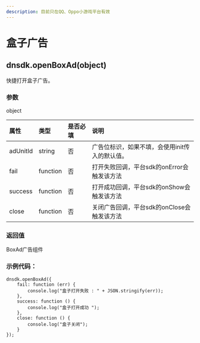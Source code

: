 ```yaml
---
description: 目前只在QQ、Oppo小游戏平台有效
---
```


# 盒子广告

## dnsdk.openBoxAd\(object\)

快捷打开盒子广告。

### 参数

object

| 属性 | 类型 | 是否必填 | 说明 |
| :--- | :--- | :--- | :--- |
| adUnitId | string | 否 | 广告位标识，如果不填，会使用init传入的默认值。 |
| fail | function | 否 | 打开失败回调，平台sdk的onError会触发该方法 |
| success | function | 否 | 打开成功回调，平台sdk的onShow会触发该方法 |
| close | function | 否 | 关闭广告回调，平台sdk的onClose会触发该方法 |

### 返回值

BoxAd广告组件

### 示例代码：

```text
dnsdk.openBoxAd({
    fail: function (err) {
        console.log("盒子打开失败 : " + JSON.stringify(err));
    },
    success: function () {
        console.log("盒子打开成功 ");
    },
    close: function () {
        console.log("盒子关闭");
    }
});
```



